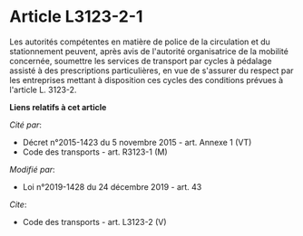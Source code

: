 # Article L3123-2-1

Les autorités compétentes en matière de police de la circulation et du stationnement peuvent, après avis de l'autorité
organisatrice de la mobilité concernée, soumettre les services de transport par cycles à pédalage assisté à des prescriptions
particulières, en vue de s'assurer du respect par les entreprises mettant à disposition ces cycles des conditions prévues à
l'article L. 3123-2.

**Liens relatifs à cet article**

_Cité par_:

  - Décret n°2015-1423 du 5 novembre 2015 - art. Annexe 1 (VT)
  - Code des transports - art. R3123-1 (M)

_Modifié par_:

  - Loi n°2019-1428 du 24 décembre 2019 - art. 43

_Cite_:

  - Code des transports - art. L3123-2 (V)
